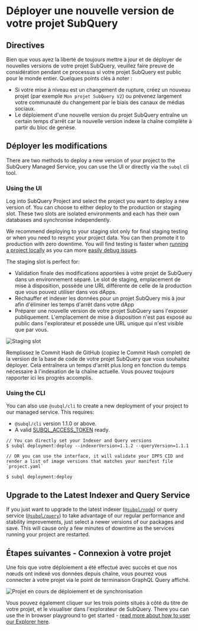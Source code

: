 # Déployer une nouvelle version de votre projet SubQuery

## Directives

Bien que vous ayez la liberté de toujours mettre à jour et de déployer de nouvelles versions de votre projet SubQuery, veuillez faire preuve de considération pendant ce processus si votre projet SubQuery est public pour le monde entier. Quelques points clés à noter :

- Si votre mise à niveau est un changement de rupture, créez un nouveau projet (par exemple `Mon projet SubQuery V2`) ou prévenez largement votre communauté du changement par le biais des canaux de médias sociaux.
- Le déploiement d'une nouvelle version du projet SubQuery entraîne un certain temps d'arrêt car la nouvelle version indexe la chaîne complète à partir du bloc de genèse.

## Déployer les modifications

There are two methods to deploy a new version of your project to the SubQuery Managed Service, you can use the UI or directly via the `subql` cli tool.

### Using the UI

Log into SubQuery Project and select the project you want to deploy a new version of. You can choose to either deploy to the production or staging slot. These two slots are isolated environments and each has their own databases and synchronise independently.

We recommend deploying to your staging slot only for final staging testing or when you need to resync your project data. You can then promote it to production with zero downtime. You will find testing is faster when [running a project locally](../run_publish/run.md) as you can more [easily debug issues](../academy/tutorials_examples/debug-projects.md).

The staging slot is perfect for:

- Validation finale des modifications apportées à votre projet de SubQuery dans un environnement séparé. Le slot de staging, emplacement de mise à disposition, possède une URL différente de celle de la production que vous pouvez utiliser dans vos dApps.
- Réchauffer et indexer les données pour un projet SubQuery mis à jour afin d'éliminer les temps d'arrêt dans votre dApp
- Préparer une nouvelle version de votre projet SubQuery sans l'exposer publiquement. L'emplacement de mise à disposition n'est pas exposé au public dans l'explorateur et possède une URL unique qui n'est visible que par vous.

![Staging slot](/assets/img/staging_slot.png)

Remplissez le Commit Hash de GitHub (copiez le Commit Hash complet) de la version de la base de code de votre projet SubQuery que vous souhaitez déployer. Cela entraînera un temps d'arrêt plus long en fonction du temps nécessaire à l'indexation de la chaîne actuelle. Vous pouvez toujours rapporter ici les progrès accomplis.

### Using the CLI

You can also use `@subql/cli` to create a new deployment of your project to our managed service. This requires:

- `@subql/cli` version 1.1.0 or above.
- A valid [SUBQL_ACCESS_TOKEN](/docs/run_publish/ipfs.md#prepare-your-subqlaccesstoken) ready.

```shell
// You can directly set your Indexer and Query versions
$ subql deployment:deploy --indexerVersion=1.1.2 --queryVersion=1.1.1

// OR you can use the interface, it will validate your IPFS CID and render a list of image versions that matches your manifest file `project.yaml`

$ subql deployment:deploy
```

## Upgrade to the Latest Indexer and Query Service

If you just want to upgrade to the latest indexer ([`@subql/node`](https://www.npmjs.com/package/@subql/node)) or query service ([`@subql/query`](https://www.npmjs.com/package/@subql/query)) to take advantage of our regular performance and stability improvements, just select a newer versions of our packages and save. This will cause only a few minutes of downtime as the services running your project are restarted.

## Étapes suivantes - Connexion à votre projet

Une fois que votre déploiement a été effectué avec succès et que nos nœuds ont indexé vos données depuis chaîne, vous pourrez vous connecter à votre projet via le point de terminaison GraphQL Query affiché.

![Projet en cours de déploiement et de synchronisation](/assets/img/projects-deploy-sync.png)

Vous pouvez également cliquer sur les trois points situés à côté du titre de votre projet, et le visualiser dans l'explorateur de SubQuery. There you can use the in browser playground to get started - [read more about how to user our Explorer here](../run_publish/query.md).
